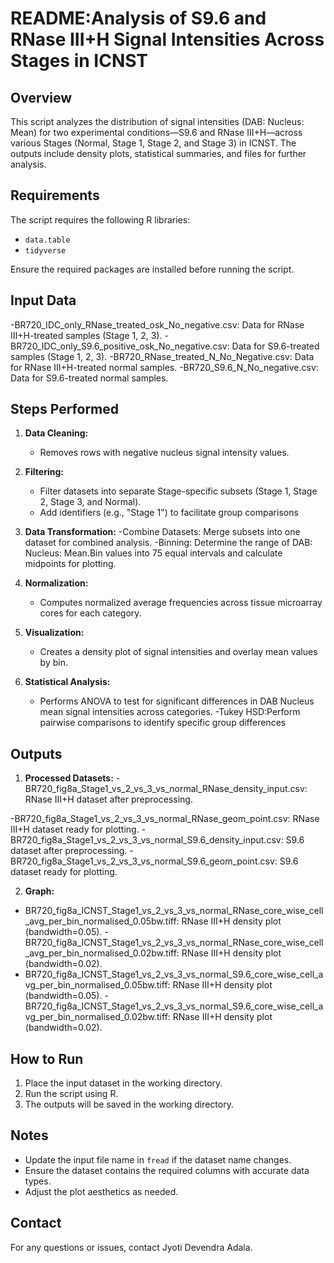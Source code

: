 # README:Analysis of S9.6 and RNase III+H Signal Intensities Across Stages in ICNST

## Overview

This script analyzes the distribution of signal intensities (DAB: Nucleus: Mean) for two experimental conditions—S9.6 and RNase III+H—across various Stages (Normal, Stage 1, Stage 2, and Stage 3) in ICNST. The outputs include density plots, statistical summaries, and files for further analysis.

## Requirements

The script requires the following R libraries:
- `data.table`
- `tidyverse`

Ensure the required packages are installed before running the script.

## Input Data

-BR720_IDC_only_RNase_treated_osk_No_negative.csv: Data for RNase III+H-treated samples (Stage 1, 2, 3).
-BR720_IDC_only_S9.6_positive_osk_No_negative.csv: Data for S9.6-treated samples (Stage 1, 2, 3).
-BR720_RNase_treated_N_No_Negative.csv: Data for RNase III+H-treated normal samples.
-BR720_S9.6_N_No_negative.csv: Data for S9.6-treated normal samples.

## Steps Performed

1. **Data Cleaning:**
   - Removes rows with negative nucleus signal intensity values.

2. **Filtering:**
   - Filter datasets into separate Stage-specific subsets (Stage 1, Stage 2, Stage 3, and Normal).
   - Add identifiers (e.g., "Stage 1") to facilitate group comparisons

3. **Data Transformation:**
   -Combine Datasets: Merge subsets into one dataset for combined analysis.
   -Binning: Determine the range of DAB: Nucleus: Mean.Bin values into 75 equal intervals and calculate midpoints for plotting.

4. **Normalization:**
   - Computes normalized average frequencies across tissue microarray cores for each category.

5. **Visualization:**
   - Creates a density plot of signal intensities and overlay mean values by bin.

6. **Statistical Analysis:**
   - Performs ANOVA to test for significant differences in DAB Nucleus mean signal intensities across categories.
   -Tukey HSD:Perform pairwise comparisons to identify specific group differences

## Outputs

1. **Processed Datasets:**
  -BR720_fig8a_Stage1_vs_2_vs_3_vs_normal_RNase_density_input.csv: RNase III+H dataset after preprocessing.

  -BR720_fig8a_Stage1_vs_2_vs_3_vs_normal_RNase_geom_point.csv: RNase III+H dataset ready for plotting.
  -BR720_fig8a_Stage1_vs_2_vs_3_vs_normal_S9.6_density_input.csv: S9.6 dataset after preprocessing.
  -BR720_fig8a_Stage1_vs_2_vs_3_vs_normal_S9.6_geom_point.csv: S9.6 dataset ready for plotting.

2. **Graph:**
  - BR720_fig8a_ICNST_Stage1_vs_2_vs_3_vs_normal_RNase_core_wise_cell_avg_per_bin_normalised_0.05bw.tiff: RNase III+H density plot (bandwidth=0.05).
-BR720_fig8a_ICNST_Stage1_vs_2_vs_3_vs_normal_RNase_core_wise_cell_avg_per_bin_normalised_0.02bw.tiff: RNase III+H density plot (bandwidth=0.02).
- BR720_fig8a_ICNST_Stage1_vs_2_vs_3_vs_normal_S9.6_core_wise_cell_avg_per_bin_normalised_0.05bw.tiff: RNase III+H density plot (bandwidth=0.05).
-BR720_fig8a_ICNST_Stage1_vs_2_vs_3_vs_normal_S9.6_core_wise_cell_avg_per_bin_normalised_0.02bw.tiff: RNase III+H density plot (bandwidth=0.02).

## How to Run

1. Place the input dataset in the working directory.
2. Run the script using R.
3. The outputs will be saved in the working directory.

## Notes

- Update the input file name in `fread` if the dataset name changes.
- Ensure the dataset contains the required columns with accurate data types.
- Adjust the plot aesthetics as needed.

## Contact

For any questions or issues, contact Jyoti Devendra Adala.


